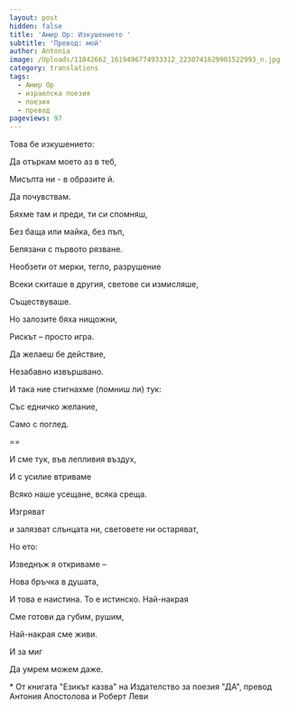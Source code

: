 ```yaml
---
layout: post
hidden: false
title: 'Амир Ор: Изкушението '
subtitle: 'Превод: мой'
author: Antonia
image: /Uploads/11042662_1619496774933312_2230741629901522993_n.jpg
category: translations
tags:
  - Амир Ор
  - израелска поезия
  - поезия
  - превод
pageviews: 97
---
```

Това бе изкушението:

Да отъркам моето аз в теб,

Мисълта ни - в образите й.

Да почувствам.

Бяхме там и преди, ти си спомняш,

Без баща или майка, без пъп,

Белязани с първото рязване.

Необзети от мерки, тегло, разрушение

Всеки скиташе в другия, светове си измисляше,

Съществуваше.

Но залозите бяха нищожни,

Рискът – просто игра.

Да желаеш бе действие,

Незабавно извършвано.

И така ние стигнахме (помниш ли) тук:

Със едничко желание,

Само с поглед.

\==

И сме тук, във лепливия въздух,

И с усилие втриваме

Всяко наше усещане, всяка среща.

Изгряват

и залязват слънцата ни, световете ни остаряват,

Но ето:

Изведнъж я откриваме –

Нова бръчка в душата,

И това е наистина. То е истинско. Най-накрая

Сме готови да губим, рушим,

Най-накрая сме живи.

И за миг

Да умрем можем даже. 

\* От книгата "Езикът казва" на Издателство за поезия "ДА", превод Антония Апостолова и Роберт Леви
